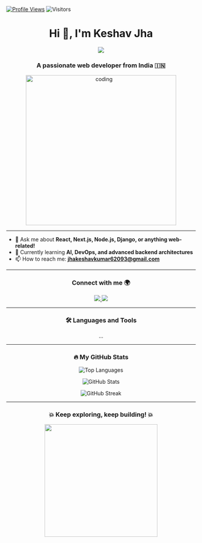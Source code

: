 <!-- Beautiful GitHub README for keshavjha005 -->

<!-- Badges -->
[![Profile Views](https://komarev.com/ghpvc/?username=keshavjha005&label=Profile%20views&color=0e75b6&style=flat)](https://github.com/keshavjha005)
![Visitors](https://visitor-badge.glitch.me/badge?page_id=keshavjha005.keshavjha005)



<h1 align="center">Hi 👋, I'm Keshav Jha</h1>

<p align="center">
  <img src="https://readme-typing-svg.herokuapp.com/?lines=Full+Stack+Developer;Open+Source+Enthusiast;Always+Learning+New+Things&center=true&width=380&height=45&color=58A6FF&vCenter=true&size=22">
</p>

<h3 align="center">A passionate web developer from India 🇮🇳</h3>

<p align="center">
  <img src="https://user-images.githubusercontent.com/112645121/213100923-5b225bd3-b2eb-4e9f-b486-a5f2e7ea1ae9.png" alt="coding" width="400"/>
</p>

---

- 💬 Ask me about **React, Next.js, Node.js, Django, or anything web-related!**
- 🌱 Currently learning **AI, DevOps, and advanced backend architectures**
- 📫 How to reach me: **jhakeshavkumar62093@gmail.com**

---

<h3 align="center">Connect with me 🌍</h3>

<p align="center">
  <a href="https://linkedin.com/in/keshavjha005" target="blank">
    <img src="https://img.shields.io/badge/-LinkedIn-%230077B5?style=for-the-badge&logo=linkedin&logoColor=white" />
  </a>
  <a href="https://discord.gg/keshavjha#1773" target="blank">
    <img src="https://img.shields.io/badge/Discord-%237289DA.svg?style=for-the-badge&logo=discord&logoColor=white" />
  </a>
</p>

---

<h3 align="center">🛠️ Languages and Tools</h3>

<p align="center">
  <!-- Icons (React, Next, Node etc.) -->
  ...
</p>

---

<h3 align="center">🔥 My GitHub Stats</h3>

<p align="center">
  <img src="https://github-readme-stats.vercel.app/api/top-langs/?username=keshavjha005&layout=compact&theme=tokyonight" alt="Top Languages" />
</p>

<p align="center">
  <img src="https://github-readme-stats.vercel.app/api?username=keshavjha005&show_icons=true&theme=tokyonight" alt="GitHub Stats" />
</p>

<p align="center">
  <img src="https://github-readme-streak-stats.herokuapp.com/?user=keshavjha005&theme=tokyonight" alt="GitHub Streak" />
</p>

---

<h3 align="center">💥 Keep exploring, keep building! 💥</h3>

<p align="center">
  <img src="https://media.giphy.com/media/L8K62iTDkzGX6/giphy.gif" width="300">
</p>
